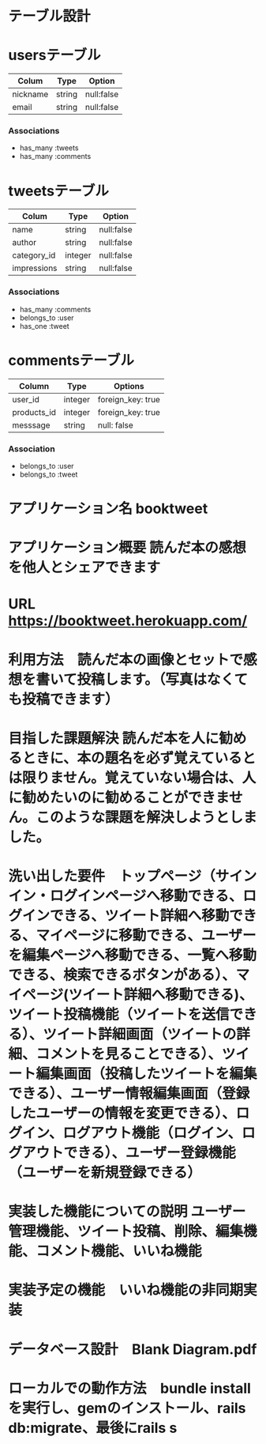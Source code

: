 # テーブル設計

# usersテーブル

| Colum    | Type   | Option     |
| -------- | ------ | ---------- |
| nickname | string | null:false |
| email    | string | null:false |

### Associations

- has_many :tweets
- has_many :comments

# tweetsテーブル

| Colum       | Type    | Option     |
| ----------- | ------- | ---------- |
| name        | string  | null:false |
| author      | string  | null:false |
| category_id | integer | null:false |
| impressions | string  | null:false |

### Associations

- has_many :comments
- belongs_to :user
- has_one :tweet

# commentsテーブル

| Column      | Type    | Options           |
| ----------- | ------- | ----------------- |
| user_id     | integer | foreign_key: true |
| products_id | integer | foreign_key: true |
| messsage    | string  | null: false       |

### Association

- belongs_to :user
- belongs_to :tweet

# アプリケーション名	booktweet

# アプリケーション概要 読んだ本の感想を他人とシェアできます

# URL https://booktweet.herokuapp.com/

# 利用方法　読んだ本の画像とセットで感想を書いて投稿します。（写真はなくても投稿できます）

# 目指した課題解決 読んだ本を人に勧めるときに、本の題名を必ず覚えているとは限りません。覚えていない場合は、人に勧めたいのに勧めることができません。このような課題を解決しようとしました。

# 洗い出した要件　トップページ（サインイン・ログインページへ移動できる、ログインできる、ツイート詳細へ移動できる、マイページに移動できる、ユーザーを編集ページへ移動できる、一覧へ移動できる、検索できるボタンがある）、マイページ(ツイート詳細へ移動できる)、ツイート投稿機能（ツイートを送信できる）、ツイート詳細画面（ツイートの詳細、コメントを見ることできる）、ツイート編集画面（投稿したツイートを編集できる）、ユーザー情報編集画面（登録したユーザーの情報を変更できる）、ログイン、ログアウト機能（ログイン、ログアウトできる）、ユーザー登録機能（ユーザーを新規登録できる）

# 実装した機能についての説明 ユーザー管理機能、ツイート投稿、削除、編集機能、コメント機能、いいね機能

# 実装予定の機能　いいね機能の非同期実装

# データベース設計　Blank Diagram.pdf

# ローカルでの動作方法　bundle installを実行し、gemのインストール、rails db:migrate、最後にrails s
